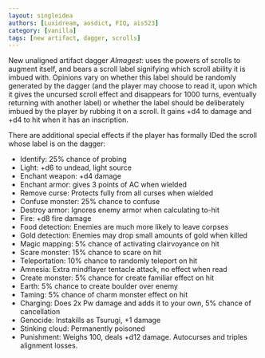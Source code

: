 ```yaml
---
layout: singleidea
authors: [Luxidream, aosdict, FIQ, ais523]
category: [vanilla]
tags: [new artifact, dagger, scrolls]
---
```

New unaligned artifact dagger *Almagest*: uses the powers of scrolls to augment itself, and bears a scroll label signifying which scroll ability it is imbued with. Opinions vary on whether this label should be randomly generated by the dagger (and the player may choose to read it, upon which it gives the uncursed scroll effect and disappears for 1000 turns, eventually returning with another label) or whether the label should be deliberately imbued by the player by rubbing it on a scroll. It gains +d4 to damage and +d4 to hit when it has an inscription.

There are additional special effects if the player has formally IDed the scroll whose label is on the dagger:
* Identify: 25% chance of probing
* Light: +d6 to undead, light source
* Enchant weapon: +d4 damage
* Enchant armor: gives 3 points of AC when wielded
* Remove curse: Protects fully from all curses when wielded
* Confuse monster: 25% chance to confuse
* Destroy armor: Ignores enemy armor when calculating to-hit
* Fire: +d8 fire damage
* Food detection: Enemies are much more likely to leave corpses
* Gold detection: Enemies may drop small amounts of gold when killed
* Magic mapping: 5% chance of activating clairvoyance on hit
* Scare monster: 15% chance to scare on hit
* Teleportation: 10% chance to randomly teleport on hit
* Amnesia: Extra mindflayer tentacle attack, no effect when read
* Create monster: 5% chance for create familiar effect on hit
* Earth: 5% chance to create boulder over enemy
* Taming: 5% chance of charm monster effect on hit
* Charging: Does 2x Pw damage and adds it to your own, 5% chance of cancellation
* Genocide: Instakills as Tsurugi, +1 damage
* Stinking cloud: Permanently poisoned
* Punishment: Weighs 100, deals +d12 damage. Autocurses and triples alignment losses.
